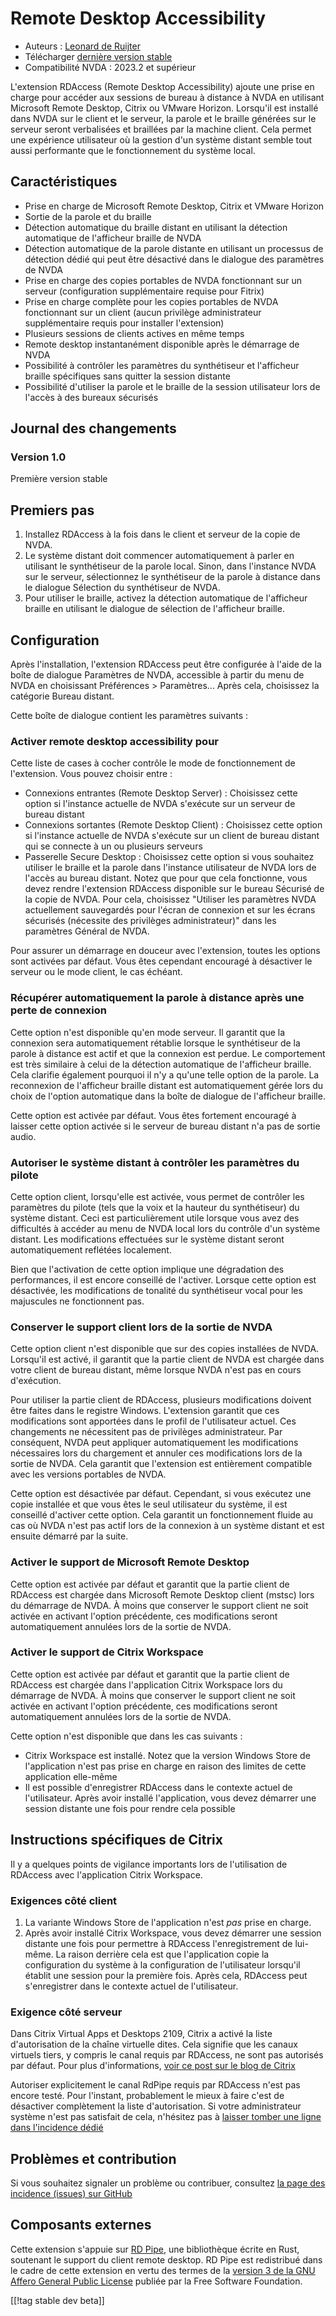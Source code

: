 # Remote Desktop Accessibility #

* Auteurs : [Leonard de Ruijter][1]
* Télécharger [dernière version stable][2]
* Compatibilité NVDA : 2023.2 et supérieur

L'extension RDAccess (Remote Desktop Accessibility) ajoute une prise en
charge pour accéder aux sessions de bureau à distance à NVDA en utilisant
Microsoft Remote Desktop, Citrix ou VMware Horizon. Lorsqu'il est installé
dans NVDA sur le client et le serveur, la parole et le braille générées sur
le serveur seront verbalisées et braillées par la machine client. Cela
permet une expérience utilisateur où la gestion d'un système distant semble
tout aussi performante que le fonctionnement du système local.

## Caractéristiques

* Prise en charge de Microsoft Remote Desktop, Citrix et VMware Horizon
* Sortie de la parole et du braille
* Détection automatique du braille distant en utilisant la détection
  automatique de l'afficheur braille de NVDA
* Détection automatique de la parole distante en utilisant un processus de
  détection dédié qui peut être désactivé dans le dialogue des paramètres de
  NVDA
* Prise en charge des copies portables de NVDA fonctionnant sur un serveur
  (configuration supplémentaire requise pour Fitrix)
* Prise en charge complète pour les copies portables de NVDA fonctionnant
  sur un client (aucun privilège administrateur supplémentaire requis pour
  installer l'extension)
* Plusieurs sessions de clients actives en même temps
* Remote desktop instantanément disponible après le démarrage de NVDA
* Possibilité à contrôler les paramètres du synthétiseur et l'afficheur
  braille spécifiques sans quitter la session distante
* Possibilité d'utiliser la parole et le braille de la session utilisateur
  lors de l'accès à des bureaux sécurisés

## Journal des changements

### Version 1.0

Première version stable

## Premiers pas

1. Installez RDAccess à la fois dans le client et serveur de la copie de
   NVDA.
1. Le système distant doit commencer automatiquement à parler en utilisant
   le synthétiseur de la parole local. Sinon, dans l'instance NVDA sur le
   serveur, sélectionnez le synthétiseur de la parole à distance dans le
   dialogue Sélection du synthétiseur de NVDA.
1. Pour utiliser le braille, activez la détection automatique de l'afficheur
   braille en utilisant le dialogue de sélection de l'afficheur braille.

## Configuration

Après l'installation, l'extension RDAccess peut être configurée à l'aide de la boîte de dialogue Paramètres de NVDA, accessible à partir du menu de NVDA en choisissant Préférences > Paramètres...
Après cela, choisissez la catégorie Bureau distant.

Cette boîte de dialogue contient les paramètres suivants :

### Activer remote desktop accessibility pour

Cette liste de cases à cocher contrôle le mode de fonctionnement de
l'extension. Vous pouvez choisir entre :

* Connexions entrantes (Remote Desktop Server) : Choisissez cette option si
  l'instance actuelle de NVDA s'exécute sur un serveur de bureau distant
* Connexions sortantes (Remote Desktop Client) : Choisissez cette option si
  l'instance actuelle de NVDA s'exécute sur un client de bureau distant qui
  se connecte à un ou plusieurs serveurs
* Passerelle Secure Desktop : Choisissez cette option si vous souhaitez
  utiliser le braille et la parole dans l'instance utilisateur de NVDA lors
  de l'accès au bureau distant. Notez que pour que cela fonctionne, vous
  devez rendre l'extension RDAccess disponible sur le bureau Sécurisé de la
  copie de NVDA. Pour cela, choisissez "Utiliser les paramètres NVDA
  actuellement sauvegardés pour l'écran de connexion et sur les écrans
  sécurisés (nécessite des privilèges administrateur)" dans les paramètres
  Général de NVDA.

Pour assurer un démarrage en douceur avec l'extension, toutes les options
sont activées par défaut. Vous êtes cependant encouragé à désactiver le
serveur ou le mode client, le cas échéant.

### Récupérer automatiquement la parole à distance après une perte de connexion

Cette option n'est disponible qu'en mode serveur. Il garantit que la
connexion sera automatiquement rétablie lorsque le synthétiseur de la parole
à distance  est actif et que la connexion est perdue. Le comportement est
très similaire à celui de la détection automatique de l'afficheur
braille. Cela clarifie également pourquoi il n'y a qu'une telle option de la
parole. La reconnexion de l'afficheur braille distant est automatiquement
gérée lors du choix de l'option automatique dans la boîte de dialogue de
l'afficheur braille.

Cette option est activée par défaut. Vous êtes fortement encouragé à laisser
cette option activée si le serveur de bureau distant n'a pas de sortie
audio.

### Autoriser le système distant à contrôler les paramètres du pilote

Cette option client, lorsqu'elle est activée, vous permet de contrôler les
paramètres du pilote (tels que la voix et la hauteur du synthétiseur) du
système distant.  Ceci est particulièrement utile lorsque vous avez des
difficultés à accéder au menu de NVDA local lors du contrôle d'un système
distant.  Les modifications effectuées sur le système distant seront
automatiquement reflétées localement.

Bien que l'activation de cette option implique une dégradation des
performances, il est encore conseillé de l'activer.  Lorsque cette option
est désactivée, les modifications de  tonalité du synthétiseur vocal pour
les majuscules ne fonctionnent pas.

### Conserver le support client lors de la sortie de NVDA

Cette option client n'est disponible que sur des copies installées de NVDA.
Lorsqu'il est activé, il garantit que la partie client de NVDA est chargée
dans votre client de bureau distant, même lorsque NVDA n'est pas en cours
d'exécution.

Pour utiliser la partie client de RDAccess, plusieurs modifications doivent
être faites dans le registre Windows.  L'extension garantit que ces
modifications sont apportées dans le profil de l'utilisateur actuel.  Ces
changements ne nécessitent pas de privilèges administrateur.  Par
conséquent, NVDA peut appliquer automatiquement les modifications
nécessaires lors du chargement et annuler ces modifications lors de la
sortie de NVDA.  Cela garantit que l'extension est entièrement compatible
avec les versions portables de NVDA.

Cette option est désactivée par défaut.  Cependant, si vous exécutez une
copie installée et que vous êtes le seul utilisateur du système, il est
conseillé d'activer cette option.  Cela garantit un fonctionnement fluide au
cas où NVDA n'est pas actif lors de la connexion à un système distant et est
ensuite démarré par la suite.

### Activer le support de Microsoft Remote Desktop

Cette option est activée par défaut et garantit que la partie client de
RDAccess est chargée dans Microsoft Remote Desktop client (mstsc) lors du
démarrage de NVDA.  À moins que conserver le support client ne soit activée
en activant l'option précédente, ces modifications seront automatiquement
annulées lors de la sortie de NVDA.

### Activer le support de Citrix Workspace

Cette option est activée par défaut et garantit que la partie client de
RDAccess est chargée dans l'application Citrix Workspace lors du démarrage
de NVDA.  À moins que conserver le support client ne soit activée en
activant l'option précédente, ces modifications seront automatiquement
annulées lors de la sortie de NVDA.

Cette option n'est disponible que dans les cas suivants :

* Citrix Workspace est installé. Notez que la version Windows Store de
  l'application n'est pas prise en charge en raison des limites de cette
  application elle-même
* Il est possible d'enregistrer RDAccess dans le contexte actuel de
  l'utilisateur. Après avoir installé l'application, vous devez démarrer une
  session distante une fois pour rendre cela possible

## Instructions spécifiques de Citrix

Il y a quelques points de vigilance importants lors de l'utilisation de
RDAccess avec l'application Citrix Workspace.

### Exigences côté client

1. La variante Windows Store de l'application n'est *pas* prise en charge.
2. Après avoir installé Citrix Workspace, vous devez démarrer une session
   distante une fois pour permettre à RDAccess l'enregistrement de
   lui-même. La raison derrière cela est que l'application copie la
   configuration du système à la configuration de l'utilisateur lorsqu'il
   établit une session pour la première fois. Après cela, RDAccess peut
   s'enregistrer dans le contexte actuel de l'utilisateur.

### Exigence côté serveur

Dans Citrix Virtual Apps et Desktops 2109, Citrix a activé la liste
d'autorisation de la chaîne virtuelle dites. Cela signifie que les canaux
virtuels tiers, y compris le canal requis par RDAccess, ne sont pas
autorisés par défaut. Pour plus d'informations, [voir ce post sur le blog de
Citrix](https://www.citrix.com/blogs/2021/10/14/virtual-channel-allow-list-now-enabled-by-default/)

Autoriser explicitement le canal RdPipe requis par RDAccess n'est pas encore
testé. Pour l'instant, probablement le mieux à faire c'est de désactiver
complètement la liste d'autorisation. Si votre administrateur système n'est
pas satisfait de cela, n'hésitez pas à [laisser tomber une ligne dans
l'incidence dédié][3]

## Problèmes et contribution

Si vous souhaitez signaler un problème ou contribuer, consultez [la page des
incidence (issues) sur GitHub][3]

## Composants externes

Cette extension s'appuie sur [RD Pipe][4], une bibliothèque écrite en Rust,
soutenant le support du client remote desktop.  RD Pipe est redistribué dans
le cadre de cette extension en vertu des termes de  la [version 3 de la GNU
Affero General Public License][5] publiée par la Free Software Foundation.

[[!tag stable dev beta]]

[1]: https://github.com/leonardder/

[2]: https://www.nvaccess.org/addonStore/legacy?file=rdAccess

[3]: https://github.com/leonardder/rdAccess/issues

[4]: https://github.com/leonardder/rd_pipe-rs

[5]: https://github.com/leonardder/rd_pipe-rs/blob/master/LICENSE
